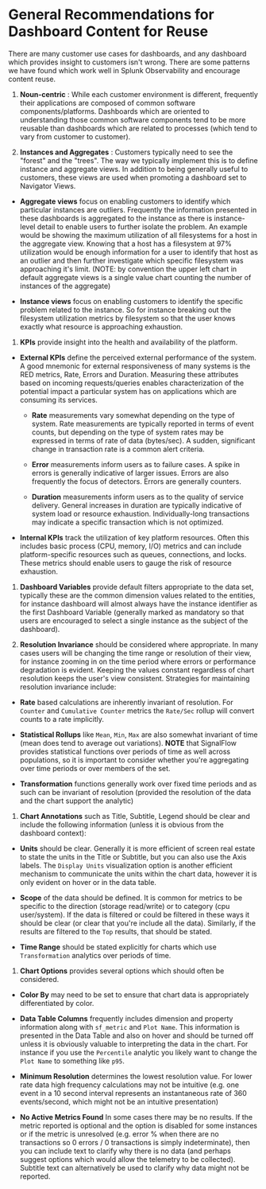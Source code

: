 # General Recommendations for Dashboard Content for Reuse

There are many customer use cases for dashboards, and any dashboard which provides
insight to customers isn't wrong. There are some patterns we have found which
work well in Splunk Observability and encourage content reuse.

1. **Noun-centric** : While each customer environment is different, frequently their
applications are composed of common software components/platforms. Dashboards
which are oriented to understanding those common software components tend to be
more reusable than dashboards which are related to processes (which tend to vary
from customer to customer).

1. **Instances and Aggregates** : Customers typically need to see the "forest" and
the "trees". The way we typically implement this is to define instance and
aggregate views. In addition to being generally useful to customers, these
views are used when promoting a dashboard set to Navigator Views.

  * **Aggregate views** focus on enabling customers to identify which particular
  instances are outliers. Frequently the information presented in these
  dashboards is aggregated to the instance as there is instance-level detail to
  enable users to further isolate the problem. An example would be showing the
  maximum utilization of all filesystems for a host in the aggregate view.
  Knowing that a host has a filesystem at 97% utilization would be enough
  information for a user to identify that host as an outlier and then further
  investigate which specific filesystem was approaching it's limit. (NOTE: by
  convention the upper left chart in default aggregate views is a single value
  chart counting the number of instances of the aggregate)

  * **Instance views** focus on enabling customers to identify the specific
  problem related to the instance. So for instance breaking out the filesystem
  utilization metrics by filesystem so that the user knows exactly what
  resource is approaching exhaustion.

1. **KPIs** provide insight into the health and availability of the platform.

  * **External KPIs** define the perceived external performance of the system.
  A good mnemonic for external responsiveness of many systems is the RED metrics,
  Rate, Errors and Duration. Measuring these attributes based on incoming
  requests/queries enables characterization of the potential impact a particular
  system has on applications which are consuming its services.

    * **Rate** measurements vary somewhat depending on the type of system. Rate
    measurements are typically reported in terms of event counts, but depending
    on the type of system rates may be expressed in terms of rate of data
    (bytes/sec). A sudden, significant change in transaction rate is a common
    alert criteria.

    * **Error** measurements inform users as to failure cases. A spike in errors
    is generally indicative of larger issues. Errors are also frequently the
    focus of detectors. Errors are generally counters.

    * **Duration** measurements inform users as to the quality of service
    delivery. General increases in duration are typically indicative of system
    load or resource exhaustion. Individually-long transactions may indicate
    a specific transaction which is not optimized.

  * **Internal KPIs** track the utilization of key platform resources. Often
  this includes basic process (CPU, memory, I/O) metrics and can include
  platform-specific resources such as queues, connections, and locks. These
  metrics should enable users to gauge the risk of resource exhaustion.

1. **Dashboard Variables** provide default filters appropriate to the data set,
typically these are the common dimension values related to the entities, for
instance dashboard will almost always have the instance identifier as the first
Dashboard Variable (generally marked as mandatory so that users are encouraged
to select a single instance as the subject of the dashboard).

1. **Resolution Invariance** should be considered where appropriate. In many
cases users will be changing the time range or resolution of their view, for
instance zooming in on the time period where errors or performance degradation
is evident. Keeping the values constant regardless of chart resolution keeps
the user's view consistent. Strategies for maintaining resolution invariance
include:

  * **Rate** based calculations are inherently invariant of resolution. For
  `Counter` and `Cumulative Counter` metrics the `Rate/Sec` rollup will convert
  counts to a rate implicitly.

  * **Statistical Rollups** like `Mean`, `Min`, `Max` are also somewhat
  invariant of time (mean does tend to average out variations). **NOTE** that
  SignalFlow provides statistical functions over periods of time as well across
  populations, so it is important to consider whether you're aggregating over
  time periods or over members of the set.

  * **Transformation** functions generally work over fixed time periods and as
  such can be invariant of resolution (provided the resolution of the data and
  the chart support the analytic)

1. **Chart Annotations** such as Title, Subtitle, Legend should be clear and
include the following information (unless it is obvious from the dashboard
context):

  * **Units** should be clear. Generally it is more efficient of screen real
  estate to state the units in the Title or Subtitle, but you can also use the
  Axis labels. The `Display Units` visualization option is another efficient
  mechanism to communicate the units within the chart data, however it is only
  evident on hover or in the data table.

  * **Scope** of the data should be defined. It is common for metrics to be
  specific to the direction (storage read/write) or to category (cpu
  user/system). If the data is filtered or could be filtered in these ways it
  should be clear (or clear that you're include all the data). Similarly, if
  the results are filtered to the `Top` results, that should be stated.

  * **Time Range** should be stated explicitly for charts which use
  `Transformation` analytics over periods of time.

1. **Chart Options** provides several options which should often be considered.

  * **Color By** may need to be set to ensure that chart data is appropriately
  differentiated by color.

  * **Data Table Columns** frequently includes dimension and property
  information along with `sf_metric` and `Plot Name`. This information is
  presented in the Data Table and also on hover and should be turned off unless
  it is obviously valuable to interpreting the data in the chart. For instance
  if you use the `Percentile` analytic you likely want to change the `Plot
  Name` to something like `p95`.

  * **Minimum Resolution** determines the lowest resolution value. For lower
  rate data high frequency calculations may not be intuitive (e.g. one event in
  a 10 second interval represents an instantaneous rate of 360 events/second,
  which might not be an intuitive presentation)

  * **No Active Metrics Found** In some cases there may be no results. If the
  metric reported is optional and the option is disabled for some instances or
  if the metric is unresolved (e.g. error % when there are no transactions
  so 0 errors / 0 transactions is simply indeterminate), then you can include
  text to clarify why there is no data (and perhaps suggest options which
  would allow the telemetry to be collected). Subtitle text can alternatively
  be used to clarify why data might not be reported.
